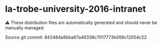 # la-trobe-university-2016-intranet

:warning: These distribution files are automatically generated and should never be manually managed.

Source git commit: 843484a9bba67a46338c7017773b099c12054c22
